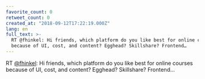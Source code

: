 ```yaml
---
favorite_count: 0
retweet_count: 0
created_at: "2018-09-12T17:22:19.000Z"
lang: en
full_text: >-
  RT @fhinkel: Hi friends, which platform do you like best for online courses
  because of UI, cost, and content? Egghead? Skillshare? Frontend…
---
```


RT [@fhinkel](https://twitter.com/fhinkel): Hi friends, which platform do you
like best for online courses because of UI, cost, and content? Egghead?
Skillshare? Frontend…
